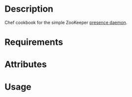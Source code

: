 Description
===========

Chef cookbook for the simple ZooKeeper [presence
daemon](https://github.com/librato/zk-recipes).

Requirements
============

Attributes
==========

Usage
=====

